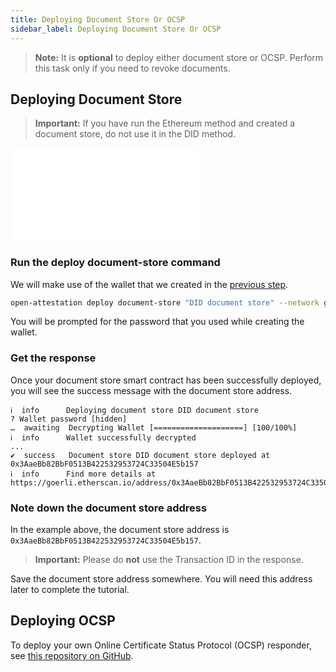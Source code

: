 ```yaml
---
title: Deploying Document Store Or OCSP
sidebar_label: Deploying Document Store Or OCSP
---
```

> **Note:** It is **optional** to deploy either document store or OCSP. Perform this task only if you need to revoke documents.

## Deploying Document Store

> **Important:** If you have run the Ethereum method and created a document store, do not use it in the DID method.

<!-- The document store is a smart contract on the Ethereum network that records the issuance and revocation status of OA documents. In this guide, we will deploy a document store smart contract on the Ethereum `goerli` network, which is a test network that does not require actual [ethers](/docs/docs-section/appendix/glossary#ether) for transactions. -->

<embed src="/docs/reusable_snippets/_document-store-overview-snippet.md" />


### Run the deploy document-store command
We will make use of the wallet that we created in the [previous step](/docs/integrator-section/verifiable-document/did/create).

```bash
open-attestation deploy document-store "DID document store" --network goerli --encrypted-wallet-path wallet.json
```

You will be prompted for the password that you used while creating the wallet. 

### Get the response
Once your document store smart contract has been successfully deployed, you will see the success message with the document store address.

```text
ℹ  info      Deploying document store DID document store
? Wallet password [hidden]
…  awaiting  Decrypting Wallet [====================] [100/100%]
ℹ  info      Wallet successfully decrypted
...
✔  success   Document store DID document store deployed at 0x3AaeBb82BbF0513B422532953724C33504E5b157
ℹ  info      Find more details at https://goerli.etherscan.io/address/0x3AaeBb82BbF0513B422532953724C33504E5b157
```

### Note down the document store address
In the example above, the document store address is `0x3AaeBb82BbF0513B422532953724C33504E5b157`. 

> **Important:** Please do **not** use the Transaction ID in the response.

Save the document store address somewhere. You will need this address later to complete the tutorial.

## Deploying OCSP
To deploy your own Online Certificate Status Protocol (OCSP) responder, see [this repository on GitHub](https://github.com/Open-Attestation/ocsp-responder).